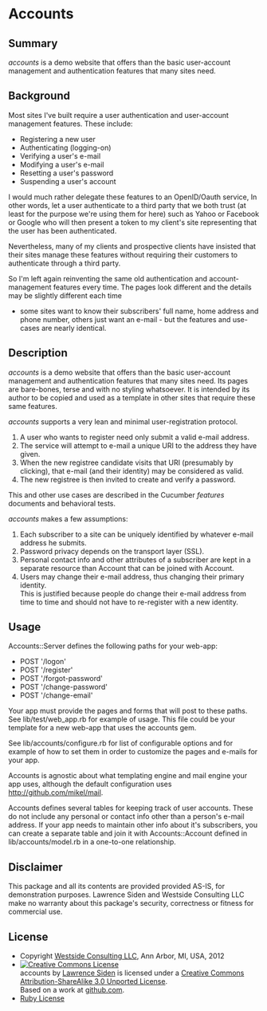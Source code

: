 # Accounts

## Summary
*accounts* is a demo website that offers than the basic user-account management
and authentication features that many sites need.

## Background

Most sites I've built require a user authentication and user-account management features.
These include:
* Registering a new user
* Authenticating (logging-on)
* Verifying a user's e-mail
* Modifying a user's e-mail
* Resetting a user's password
* Suspending a user's account

I would much rather delegate these features to an OpenID/Oauth service,
In other words, let a user authenticate to a third party that we both trust 
(at least for the purpose we're using them for here)
such as Yahoo or Facebook or Google 
who will then present a token to my client's site representing that the user has been authenticated.

Nevertheless, many of my clients and prospective clients have insisted that
their sites manage these features without requiring their customers to authenticate through a third party.

So I'm left again reinventing the same old authentication and account-management features every time.
The pages look different and the details may be slightly different each time
- some sites want to know their subscribers' full name, home address and phone number,
others just want an e-mail -
but the features and use-cases are nearly identical.

## Description
*accounts* is a demo website that offers than the 
basic user-account management and authentication features that many sites need.
Its pages are bare-bones, terse and with no styling whatsoever.
It is intended by its author 
to be copied and used as a template in other sites that require these same features.

*accounts* supports a very lean and minimal user-registration protocol.

1. A user who wants to register need only submit a valid e-mail address.
1. The service will attempt to e-mail a unique URI to the address they have given.
1. When the new registree candidate visits that URI (presumably by clicking),
that e-mail (and their identity) may be considered as valid.
1. The new registree is then invited to create and verify a password.

This and other use cases are described in the Cucumber *features* documents and behavioral tests.

*accounts* makes a few assumptions:

1. Each subscriber to a site can be uniquely identified by whatever e-mail address he submits.
1. Password privacy depends on the transport layer (SSL).
1. Personal contact info and other attributes of a subscriber 
are kept in a separate resource than Account that can be joined with Account.
1. Users may change their e-mail address, thus changing their primary identity.  
This is justified because people do change their e-mail address from time to time 
and should not have to re-register with a new identity.

## Usage
Accounts::Server defines the following paths for your web-app:

* POST '/logon'
* POST '/register'
* POST '/forgot-password'
* POST '/change-password'
* POST '/change-email'

Your app must provide the pages and forms that will post to these paths.
See lib/test/web_app.rb for example of usage.
This file could be your template for a new web-app that uses the accounts gem.

See lib/accounts/configure.rb for list of configurable options
and for example of how to set them in order to customize
the pages and e-mails for your app.

Accounts is agnostic about what templating engine and mail engine your app uses,
although the default configuration uses http://github.com/mikel/mail.

Accounts defines several tables for keeping track of user accounts.
These do not include any personal or contact info other than a person's e-mail address.
If your app needs to maintain other info about it's subscribers,
you can create a separate table and join it with Accounts::Account defined in lib/accounts/model.rb
in a one-to-one relationship.

## Disclaimer

This package and all its contents are provided provided AS-IS, for demonstration purposes.
Lawrence Siden and Westside Consulting LLC 
make no warranty about this package's security, correctness or fitness for commercial use.

## License
* Copyright <a href="http://westside-consulting.com/">Westside Consulting LLC</a>, Ann Arbor, MI, USA, 2012
* <a rel="license" href="http://creativecommons.org/licenses/by-sa/3.0/"><img alt="Creative Commons License" style="border-width:0" src="http://i.creativecommons.org/l/by-sa/3.0/88x31.png" /></a><br /><span xmlns:dct="http://purl.org/dc/terms/" href="http://purl.org/dc/dcmitype/Text" property="dct:title" rel="dct:type">accounts</span> by <a xmlns:cc="http://creativecommons.org/ns#" href="http://westside-consulting.com/" property="cc:attributionName" rel="cc:attributionURL">Lawrence Siden</a> is licensed under a <a rel="license" href="http://creativecommons.org/licenses/by-sa/3.0/">Creative Commons Attribution-ShareAlike 3.0 Unported License</a>.<br />Based on a work at <a xmlns:dct="http://purl.org/dc/terms/" href="https://github.com/lsiden" rel="dct:source">github.com</a>.
* [Ruby License](http://www.ruby-lang.org/en/LICENSE.txt)
